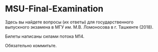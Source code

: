 # MSU-Final-Examination

Здесь вы найдете вопросы (их ответы) для государственного выпускного экзамена в МГУ им. М.В. Ломоносова в г. Ташкенте (2018).

Билеты написаны силами потока М14.

Обязательно коммитьте.
